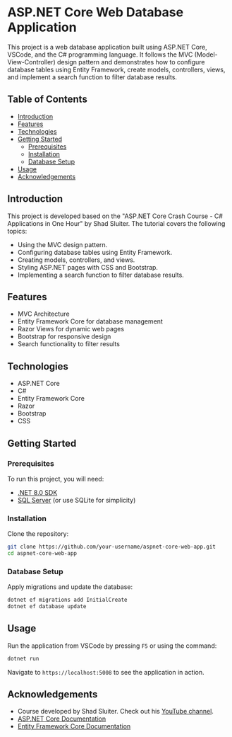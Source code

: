 # ASP.NET Core Web Database Application

This project is a web database application built using ASP.NET Core, VSCode, and the C# programming language. It follows the MVC (Model-View-Controller) design pattern and demonstrates how to configure database tables using Entity Framework, create models, controllers, views, and implement a search function to filter database results.

## Table of Contents

- [Introduction](#introduction)
- [Features](#features)
- [Technologies](#technologies)
- [Getting Started](#getting-started)
  - [Prerequisites](#prerequisites)
  - [Installation](#installation)
  - [Database Setup](#database-setup)
- [Usage](#usage)
- [Acknowledgements](#acknowledgements)

## Introduction

This project is developed based on the "ASP.NET Core Crash Course - C# Applications in One Hour" by Shad Sluiter. The tutorial covers the following topics:

- Using the MVC design pattern.
- Configuring database tables using Entity Framework.
- Creating models, controllers, and views.
- Styling ASP.NET pages with CSS and Bootstrap.
- Implementing a search function to filter database results.

## Features

- MVC Architecture
- Entity Framework Core for database management
- Razor Views for dynamic web pages
- Bootstrap for responsive design
- Search functionality to filter results

## Technologies

- ASP.NET Core
- C#
- Entity Framework Core
- Razor
- Bootstrap
- CSS

## Getting Started

### Prerequisites

To run this project, you will need:

- [.NET 8.0 SDK](https://dotnet.microsoft.com/download/dotnet/8.0)
- [SQL Server](https://www.microsoft.com/en-us/sql-server/sql-server-downloads) (or use SQLite for simplicity)

### Installation

Clone the repository:

   ```bash
   git clone https://github.com/your-username/aspnet-core-web-app.git
   cd aspnet-core-web-app
   ```

### Database Setup

Apply migrations and update the database:

   ```bash
   dotnet ef migrations add InitialCreate
   dotnet ef database update
   ```

## Usage

Run the application from VSCode by pressing `F5` or using the command:

```bash
dotnet run
```

Navigate to `https://localhost:5008` to see the application in action.

## Acknowledgements

- Course developed by Shad Sluiter. Check out his [YouTube channel](https://www.youtube.com/shadsluiter).
- [ASP.NET Core Documentation](https://docs.microsoft.com/en-us/aspnet/core/)
- [Entity Framework Core Documentation](https://docs.microsoft.com/en-us/ef/core/)